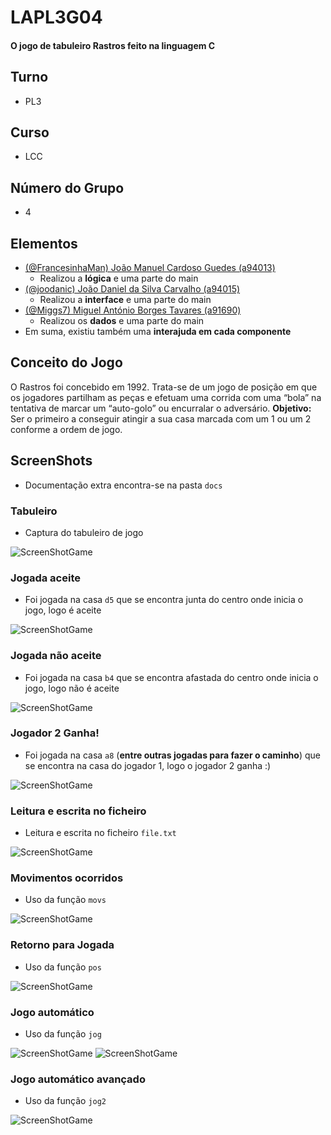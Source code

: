 # LAPL3G04
#### O jogo de tabuleiro Rastros feito na linguagem C

## Turno
  * PL3
## Curso
  * LCC
## Número do Grupo
  * 4
## Elementos 
  * [(@FrancesinhaMan) João Manuel Cardoso Guedes (a94013)](https://github.com/FrancesinhaMan)
    * Realizou a **lógica** e uma parte do main
  * [(@joodanic) João Daniel da Silva Carvalho (a94015)](https://github.com/joodanic)
    * Realizou a **interface** e uma parte do main
  * [(@Miggs7) Miguel António Borges Tavares (a91690)](https://github.com/Miggs7)
    * Realizou os **dados** e uma parte do main
  * Em suma, existiu também uma **interajuda em cada componente**
  
## Conceito do Jogo
O Rastros foi concebido em 1992. Trata-se de um jogo de posição em que os jogadores partilham as peças e efetuam uma corrida com uma “bola” na tentativa de marcar um “auto-golo” ou encurralar o adversário.
**Objetivo:** Ser o primeiro a conseguir atingir a sua casa marcada com um 1 ou um 2 conforme a ordem de jogo.

## ScreenShots
 * Documentação extra encontra-se na pasta ``` docs ```
### Tabuleiro
 * Captura do tabuleiro de jogo
 
![ScreenShotGame](https://github.com/FrancesinhaMan/LA1PL3G4/blob/master/projeto/picture/board.PNG)
### Jogada aceite
 * Foi jogada na casa ``` d5 ``` que se encontra junta do centro onde inicia o jogo, logo é aceite
 
![ScreenShotGame](https://github.com/FrancesinhaMan/LA1PL3G4/blob/master/projeto/picture/acerta_jogada.PNG)
### Jogada não aceite
 * Foi jogada na casa ``` b4 ``` que se encontra afastada do centro onde inicia o jogo, logo não é aceite
 
![ScreenShotGame](https://github.com/FrancesinhaMan/LA1PL3G4/blob/master/projeto/picture/prevencao_jogada.PNG)
### Jogador 2 Ganha!
 * Foi jogada na casa ``` a8 ``` (__entre outras jogadas para fazer o caminho__) que se encontra na casa do jogador 1, logo o jogador 2 ganha :)

![ScreenShotGame](https://github.com/FrancesinhaMan/LA1PL3G4/blob/master/projeto/picture/ganhar.PNG)
### Leitura e escrita no ficheiro
 * Leitura e escrita no ficheiro ``` file.txt ```

![ScreenShotGame](https://github.com/FrancesinhaMan/LA1PL3G4/blob/master/projeto/picture/ler%20e%20ecrever.PNG)

### Movimentos ocorridos
 * Uso da função ``` movs ```

![ScreenShotGame](https://github.com/FrancesinhaMan/LA1PL3G4/blob/master/projeto/picture/movs.PNG)

### Retorno para Jogada
 * Uso da função ``` pos ```

![ScreenShotGame](https://github.com/FrancesinhaMan/LA1PL3G4/blob/master/projeto/picture/pos.PNG)

### Jogo automático
 * Uso da função ``` jog ```

![ScreenShotGame](https://github.com/FrancesinhaMan/LA1PL3G4/blob/master/projeto/picture/jog1.PNG)
![ScreenShotGame](https://github.com/FrancesinhaMan/LA1PL3G4/blob/master/projeto/picture/jog2.PNG)

### Jogo automático avançado
 * Uso da função ``` jog2 ```

![ScreenShotGame](https://github.com/FrancesinhaMan/LA1PL3G4/blob/master/projeto/picture/jog2_1.PNG)

